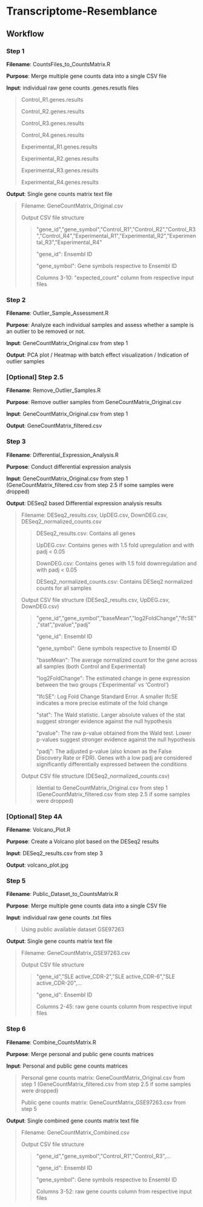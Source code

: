 # Transcriptome-Resemblance

## **Workflow**
### **Step 1**

**Filename**: CountsFiles_to_CountsMatrix.R

**Purpose**: Merge multiple gene counts data into a single CSV file

**Input**: individual raw gene counts .genes.resutls files
>Control_R1.genes.results
>
>Control_R2.genes.results
>
>Control_R3.genes.results
>
>Control_R4.genes.results
>
>Experimental_R1.genes.results
>
>Experimental_R2.genes.results
>
>Experimental_R3.genes.results
>
>Experimental_R4.genes.results

**Output**: Single gene counts matrix text file
> Filename: GeneCountMatrix_Original.csv
>
> Output CSV file structure
> 
>> "gene_id","gene_symbol","Control_R1","Control_R2","Control_R3","Control_R4","Experimental_R1","Experimental_R2","Experimental_R3","Experimental_R4"
>> 
>> "gene_id": Ensembl ID
>>
>> "gene_symbol": Gene symbols respective to Ensembl ID
>>
>> Columns 3-10: "expected_count" column from respective input files

### **Step 2**

**Filename**: Outlier_Sample_Assessment.R

**Purpose**: Analyze each individual samples and assess whether a sample is an outlier to be removed or not.

**Input**: GeneCountMatrix_Original.csv from step 1

**Output**: PCA plot / Heatmap with batch effect visualization / Indication of outlier samples

### **[Optional] Step 2.5**

**Filename**: Remove_Outlier_Samples.R

**Purpose**: Remove outlier samples from GeneCountMatrix_Original.csv

**Input**: GeneCountMatrix_Original.csv from step 1

**Output**: GeneCountMatrix_filtered.csv

### **Step 3**

**Filename**: Differential_Expression_Analysis.R

**Purpose**: Conduct differential expression analysis

**Input**: GeneCountMatrix_Original.csv from step 1 (GeneCountMatrix_filtered.csv from step 2.5 if some samples were dropped)

**Output**: DESeq2 based Differential expression analysis results
> Filename: DESeq2_results.csv, UpDEG.csv, DownDEG.csv, DESeq2_normalized_counts.csv
> 
>> DESeq2_results.csv: Contains all genes
>> 
>> UpDEG.csv: Contains genes with 1.5 fold upregulation and with padj < 0.05
>> 
>> DownDEG.csv: Contains genes with 1.5 fold downregulation and with padj < 0.05
>>
>> DESeq2_normalized_counts.csv: Contains DESeq2 normalized counts for all samples
>> 
> Output CSV file structure (DESeq2_results.csv, UpDEG.csv, DownDEG.csv)
>> 
>> "gene_id","gene_symbol","baseMean","log2FoldChange","lfcSE","stat","pvalue","padj"
>>
>> "gene_id": Ensembl ID
>> 
>> "gene_symbol": Gene symbols respective to Ensembl ID
>>
>> "baseMean": The average normalized count for the gene across all samples (both Control and Experimental)
>>
>> "log2FoldChange": The estimated change in gene expression between the two groups ('Experimental' vs 'Control')
>>
>> "lfcSE": Log Fold Change Standard Error. A smaller lfcSE indicates a more precise estimate of the fold change
>>
>> "stat": The Wald statistic. Larger absolute values of the stat suggest stronger evidence against the null hypothesis
>>
>> "pvalue": The raw p-value obtained from the Wald test. Lower p-values suggest stronger evidence against the null hypothesis
>>
>> "padj": The adjusted p-value (also known as the False Discovery Rate or FDR). Genes with a low padj are considered significantly differentially expressed between the conditions
>>
> Output CSV file structure (DESeq2_normalized_counts.csv)
>
>> Idential to GeneCountMatrix_Original.csv from step 1 (GeneCountMatrix_filtered.csv from step 2.5 if some samples were dropped)

### **[Optional] Step 4A**

**Filename**: Volcano_Plot.R

**Purpose**: Create a Volcano plot based on the DESeq2 results

**Input**: DESeq2_results.csv from step 3

**Output**: volcano_plot.jpg

### **Step 5**

**Filename**: Public_Dataset_to_CountsMatrix.R

**Purpose**: Merge multiple gene counts data into a single CSV file

**Input**: individual raw gene counts .txt files
> Using public available dataset GSE97263

**Output**: Single gene counts matrix text file
> Filename: GeneCountMatrix_GSE97263.csv
>
> Output CSV file structure
> 
>> "gene_id","SLE active_CDR-2","SLE active_CDR-6","SLE active_CDR-20",...
>> 
>> "gene_id": Ensembl ID
>>
>> Columns 2-45: raw gene counts column from respective input files
>
### **Step 6**

**Filename**: Combine_CountsMatrix.R

**Purpose**: Merge personal and public gene counts matrices

**Input**: Personal and public gene counts matrices
> Personal gene counts matrix: GeneCountMatrix_Original.csv from step 1 (GeneCountMatrix_filtered.csv from step 2.5 if some samples were dropped)
> 
> Public gene counts matrix: GeneCountMatrix_GSE97263.csv from step 5

**Output**: Single combined gene counts matrix text file
> Filename: GeneCountMatrix_Combined.csv
>
> Output CSV file structure
> 
>> "gene_id","gene_symbol","Control_R1","Control_R3",...
>> 
>> "gene_id": Ensembl ID
>>
>> "gene_symbol": Gene symbols respective to Ensembl ID
>>
>> Columns 3-52: raw gene counts column from respective input files


